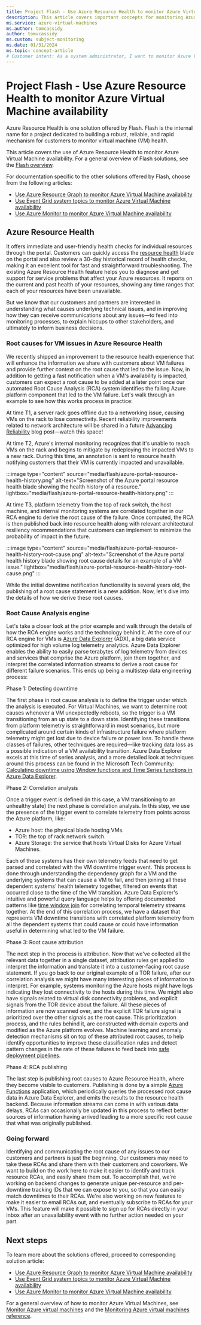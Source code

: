 ```yaml
---
title: Project Flash - Use Azure Resource Health to monitor Azure Virtual Machine availability
description: This article covers important concepts for monitoring Azure virtual machine availability using Azure Resource Health.
ms.service: azure-virtual-machines
ms.author: tomcassidy
author: tomvcassidy
ms.custom: subject-monitoring
ms.date: 01/31/2024
ms.topic: concept-article
# Customer intent: As a system administrator, I want to monitor Azure Virtual Machine availability and access root cause analysis for downtime events, so that I can ensure reliability and quickly resolve issues impacting service performance.
---
```


# Project Flash - Use Azure Resource Health to monitor Azure Virtual Machine availability

Azure Resource Health is one solution offered by Flash. Flash is the internal name for a project dedicated to building a robust, reliable, and rapid mechanism for customers to monitor virtual machine (VM) health.

This article covers the use of Azure Resource Health to monitor Azure Virtual Machine availability. For a general overview of Flash solutions, see the [Flash overview](flash-overview.md).

For documentation specific to the other solutions offered by Flash, choose from the following articles:
* [Use Azure Resource Graph to monitor Azure Virtual Machine availability](flash-azure-resource-graph.md)
* [Use Event Grid system topics to monitor Azure Virtual Machine availability](flash-event-grid-system-topic.md)
* [Use Azure Monitor to monitor Azure Virtual Machine availability](flash-azure-monitor.md)

## Azure Resource Health

It offers immediate and user-friendly health checks for individual resources through the portal. Customers can quickly access the [resource health](/azure/service-health/resource-health-overview) blade on the portal and also review a 30-day historical record of health checks, making it an excellent tool for fast and straightforward troubleshooting. The existing Azure Resource Health feature helps you to diagnose and get support for service problems that affect your Azure resources. It reports on the current and past health of your resources, showing any time ranges that each of your resources have been unavailable.

But we know that our customers and partners are interested in understanding what causes underlying technical issues, and in improving how they can receive communications about any issues—to feed into monitoring processes, to explain hiccups to other stakeholders, and ultimately to inform business decisions.

### Root causes for VM issues in Azure Resource Health

We recently shipped an improvement to the resource health experience that will enhance the information we share with customers about VM failures and provide further context on the root cause that led to the issue. Now, in addition to getting a fast notification when a VM's availability is impacted, customers can expect a root cause to be added at a later point once our automated Root Cause Analysis (RCA) system identifies the failing Azure platform component that led to the VM failure. Let's walk through an example to see how this works process in practice:

At time T1, a server rack goes offline due to a networking issue, causing VMs on the rack to lose connectivity. Recent reliability improvements related to network architecture will be shared in a future [Advancing Reliability](https://www.aka.ms/AdvancingReliability) blog post—watch this space!

At time T2, Azure's internal monitoring recognizes that it's unable to reach VMs on the rack and begins to mitigate by redeploying the impacted VMs to a new rack. During this time, an annotation is sent to resource health notifying customers that their VM is currently impacted and unavailable.

   :::image type="content" source="media/flash/azure-portal-resource-health-history.png" alt-text="Screenshot of the Azure portal resource health blade showing the health history of a resource." lightbox="media/flash/azure-portal-resource-health-history.png" :::

At time T3, platform telemetry from the top of rack switch, the host machine, and internal monitoring systems are correlated together in our RCA engine to derive the root cause of the failure. Once computed, the RCA is then published back into resource health along with relevant architectural resiliency recommendations that customers can implement to minimize the probability of impact in the future.

   :::image type="content" source="media/flash/azure-portal-resource-health-history-root-cause.png" alt-text="Screenshot of the Azure portal health history blade showing root cause details for an example of a VM issue." lightbox="media/flash/azure-portal-resource-health-history-root-cause.png" :::

While the initial downtime notification functionality is several years old, the publishing of a root cause statement is a new addition. Now, let's dive into the details of how we derive these root causes.

### Root Cause Analysis engine

Let's take a closer look at the prior example and walk through the details of how the RCA engine works and the technology behind it. At the core of our RCA engine for VMs is [Azure Data Explorer](/azure/data-explorer/data-explorer-overview) (ADX), a big data service optimized for high volume log telemetry analytics. Azure Data Explorer enables the ability to easily parse terabytes of log telemetry from devices and services that comprise the Azure platform, join them together, and interpret the correlated information streams to derive a root cause for different failure scenarios. This ends up being a multistep data engineering process:

Phase 1: Detecting downtime

The first phase in root cause analysis is to define the trigger under which the analysis is executed. For Virtual Machines, we want to determine root causes whenever a VM unexpectedly reboots, so the trigger is a VM transitioning from an up state to a down state. Identifying these transitions from platform telemetry is straightforward in most scenarios, but more complicated around certain kinds of infrastructure failure where platform telemetry might get lost due to device failure or power loss. To handle these classes of failures, other techniques are required—like tracking data loss as a possible indication of a VM availability transition. Azure Data Explorer excels at this time of series analysis, and a more detailed look at techniques around this process can be found in the Microsoft Tech Community: [Calculating downtime using Window functions and Time Series functions in Azure Data Explorer](https://techcommunity.microsoft.com/t5/azure-data-explorer/calculating-downtime-using-window-functions-and-time-series/ba-p/1345430).

Phase 2: Correlation analysis

Once a trigger event is defined (in this case, a VM transitioning to an unhealthy state) the next phase is correlation analysis. In this step, we use the presence of the trigger event to correlate telemetry from points across the Azure platform, like:

- Azure host: the physical blade hosting VMs.
- TOR: the top of rack network switch.
- Azure Storage: the service that hosts Virtual Disks for Azure Virtual Machines.

Each of these systems has their own telemetry feeds that need to get parsed and correlated with the VM downtime trigger event. This process is done through understanding the dependency graph for a VM and the underlying systems that can cause a VM to fail, and then joining all these dependent systems' health telemetry together, filtered on events that occurred close to the time of the VM transition. Azure Data Explorer's intuitive and powerful query language helps by offering documented patterns like [time window join](/azure/data-explorer/kusto/query/join-timewindow) for correlating temporal telemetry streams together. At the end of this correlation process, we have a dataset that represents VM downtime transitions with correlated platform telemetry from all the dependent systems that could cause or could have information useful in determining what led to the VM failure.

Phase 3: Root cause attribution

The next step in the process is attribution. Now that we've collected all the relevant data together in a single dataset, attribution rules get applied to interpret the information and translate it into a customer-facing root cause statement. If you go back to our original example of a TOR failure, after our correlation analysis we might have many interesting pieces of information to interpret. For example, systems monitoring the Azure hosts might have logs indicating they lost connectivity to the hosts during this time. We might also have signals related to virtual disk connectivity problems, and explicit signals from the TOR device about the failure. All these pieces of information are now scanned over, and the explicit TOR failure signal is prioritized over the other signals as the root cause. This prioritization process, and the rules behind it, are constructed with domain experts and modified as the Azure platform evolves. Machine learning and anomaly detection mechanisms sit on top of these attributed root causes, to help identify opportunities to improve these classification rules and detect pattern changes in the rate of these failures to feed back into [safe deployment pipelines](https://azure.microsoft.com/blog/advancing-safe-deployment-with-aiops-introducing-gandalf/).

Phase 4: RCA publishing

The last step is publishing root causes to Azure Resource Health, where they become visible to customers. Publishing is done by a simple [Azure Functions](https://azure.microsoft.com/services/functions/) application, which periodically queries the processed root cause data in Azure Data Explorer, and emits the results to the resource health backend. Because information streams can come in with various data delays, RCAs can occasionally be updated in this process to reflect better sources of information having arrived leading to a more specific root cause that what was originally published.

### Going forward

Identifying and communicating the root cause of any issues to our customers and partners is just the beginning. Our customers may need to take these RCAs and share them with their customers and coworkers. We want to build on the work here to make it easier to identify and track resource RCAs, and easily share them out. To accomplish that, we're working on backend changes to generate unique per-resource and per-downtime tracking IDs that we can expose to you, so that you can easily match downtimes to their RCAs. We're also working on new features to make it easier to email RCAs out, and eventually subscribe to RCAs for your VMs. This feature will make it possible to sign up for RCAs directly in your inbox after an unavailability event with no further action needed on your part.

## Next steps

To learn more about the solutions offered, proceed to corresponding solution article:
* [Use Azure Resource Graph to monitor Azure Virtual Machine availability](flash-azure-resource-graph.md)
* [Use Event Grid system topics to monitor Azure Virtual Machine availability](flash-event-grid-system-topic.md)
* [Use Azure Monitor to monitor Azure Virtual Machine availability](flash-azure-monitor.md)

For a general overview of how to monitor Azure Virtual Machines, see [Monitor Azure virtual machines](monitor-vm.md) and the [Monitoring Azure virtual machines reference](monitor-vm-reference.md).